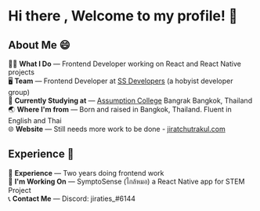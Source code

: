 # Hi there , Welcome to my profile! 👋 </br>

## About Me 😄 </br>

🧑‍💻 **What I Do** &mdash; Frontend Developer working on React and React Native projects </br>
🖥️ **Team** &mdash; Frontend Developer at [SS Developers](https://github.com/SS-Developers) (a hobyist developer group) </br>
📖 **Currently Studying at** &mdash; [Assumption College](https://www.google.com/search?q=assumption+college+bangkok) Bangrak Bangkok, Thailand </br>
🌏 **Where I'm from** &mdash; Born and raised in Bangkok, Thailand. Fluent in English and Thai </br>
🌐 **Website** &mdash; Still needs more work to be done - [jiratchutrakul.com](https://jiratchutrakul.com)

## Experience 💼 </br>

🌱 **Experience** &mdash; Two years doing frontend work </br>
🧩 **I'm Working On** &mdash; SymptoSense (ไกล้หมอ) a React Native app for STEM Project </br>
📞 **Contact Me** &mdash; Discord: jiraties\_#6144 </br>

<!--
**Jiraties/Jiraties** is a ✨ _special_ ✨ repository because its `README.md` (this file) appears on your GitHub profile.

Here are some ideas to get you started:

- 🔭 I’m currently working on ...
- 🌱 I’m currently learning ...
- 👯 I’m looking to collaborate on ...
- 🤔 I’m looking for help with ...
- 💬 Ask me about ...
- 📫 How to reach me: ...
- 😄 Pronouns: ...
- ⚡ Fun fact: ...
-->
